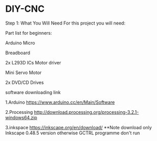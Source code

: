# DIY-CNC
Step 1: What You Will Need
For this project you will need:

Part list for beginners:

Arduino Micro 

Breadboard

2x L293D ICs Motor driver

Mini Servo Motor

2x DVD/CD Drives

software downloading link

1.Arduino
https://www.arduino.cc/en/Main/Software


2.Processing
http://download.processing.org/processing-3.2.1-windows64.zip


3.inkspace
https://inkscape.org/en/download/
 **Note download only Inkscape 0.48.5 version otherwise GCTRL programme don't run
